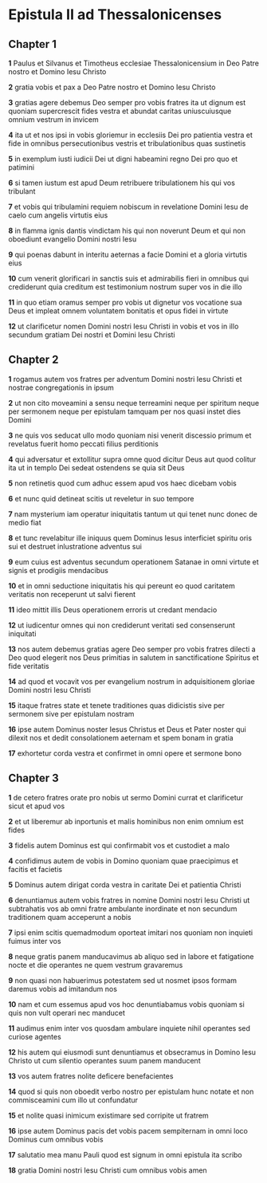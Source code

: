 # Epistula II ad Thessalonicenses

## Chapter 1

**1** Paulus et Silvanus et Timotheus ecclesiae Thessalonicensium in Deo Patre nostro et Domino Iesu Christo

**2** gratia vobis et pax a Deo Patre nostro et Domino Iesu Christo

**3** gratias agere debemus Deo semper pro vobis fratres ita ut dignum est quoniam supercrescit fides vestra et abundat caritas uniuscuiusque omnium vestrum in invicem

**4** ita ut et nos ipsi in vobis gloriemur in ecclesiis Dei pro patientia vestra et fide in omnibus persecutionibus vestris et tribulationibus quas sustinetis

**5** in exemplum iusti iudicii Dei ut digni habeamini regno Dei pro quo et patimini

**6** si tamen iustum est apud Deum retribuere tribulationem his qui vos tribulant

**7** et vobis qui tribulamini requiem nobiscum in revelatione Domini Iesu de caelo cum angelis virtutis eius

**8** in flamma ignis dantis vindictam his qui non noverunt Deum et qui non oboediunt evangelio Domini nostri Iesu

**9** qui poenas dabunt in interitu aeternas a facie Domini et a gloria virtutis eius

**10** cum venerit glorificari in sanctis suis et admirabilis fieri in omnibus qui crediderunt quia creditum est testimonium nostrum super vos in die illo

**11** in quo etiam oramus semper pro vobis ut dignetur vos vocatione sua Deus et impleat omnem voluntatem bonitatis et opus fidei in virtute

**12** ut clarificetur nomen Domini nostri Iesu Christi in vobis et vos in illo secundum gratiam Dei nostri et Domini Iesu Christi

## Chapter 2

**1** rogamus autem vos fratres per adventum Domini nostri Iesu Christi et nostrae congregationis in ipsum

**2** ut non cito moveamini a sensu neque terreamini neque per spiritum neque per sermonem neque per epistulam tamquam per nos quasi instet dies Domini

**3** ne quis vos seducat ullo modo quoniam nisi venerit discessio primum et revelatus fuerit homo peccati filius perditionis

**4** qui adversatur et extollitur supra omne quod dicitur Deus aut quod colitur ita ut in templo Dei sedeat ostendens se quia sit Deus

**5** non retinetis quod cum adhuc essem apud vos haec dicebam vobis

**6** et nunc quid detineat scitis ut reveletur in suo tempore

**7** nam mysterium iam operatur iniquitatis tantum ut qui tenet nunc donec de medio fiat

**8** et tunc revelabitur ille iniquus quem Dominus Iesus interficiet spiritu oris sui et destruet inlustratione adventus sui

**9** eum cuius est adventus secundum operationem Satanae in omni virtute et signis et prodigiis mendacibus

**10** et in omni seductione iniquitatis his qui pereunt eo quod caritatem veritatis non receperunt ut salvi fierent

**11** ideo mittit illis Deus operationem erroris ut credant mendacio

**12** ut iudicentur omnes qui non crediderunt veritati sed consenserunt iniquitati

**13** nos autem debemus gratias agere Deo semper pro vobis fratres dilecti a Deo quod elegerit nos Deus primitias in salutem in sanctificatione Spiritus et fide veritatis

**14** ad quod et vocavit vos per evangelium nostrum in adquisitionem gloriae Domini nostri Iesu Christi

**15** itaque fratres state et tenete traditiones quas didicistis sive per sermonem sive per epistulam nostram

**16** ipse autem Dominus noster Iesus Christus et Deus et Pater noster qui dilexit nos et dedit consolationem aeternam et spem bonam in gratia

**17** exhortetur corda vestra et confirmet in omni opere et sermone bono

## Chapter 3

**1** de cetero fratres orate pro nobis ut sermo Domini currat et clarificetur sicut et apud vos

**2** et ut liberemur ab inportunis et malis hominibus non enim omnium est fides

**3** fidelis autem Dominus est qui confirmabit vos et custodiet a malo

**4** confidimus autem de vobis in Domino quoniam quae praecipimus et facitis et facietis

**5** Dominus autem dirigat corda vestra in caritate Dei et patientia Christi

**6** denuntiamus autem vobis fratres in nomine Domini nostri Iesu Christi ut subtrahatis vos ab omni fratre ambulante inordinate et non secundum traditionem quam acceperunt a nobis

**7** ipsi enim scitis quemadmodum oporteat imitari nos quoniam non inquieti fuimus inter vos

**8** neque gratis panem manducavimus ab aliquo sed in labore et fatigatione nocte et die operantes ne quem vestrum gravaremus

**9** non quasi non habuerimus potestatem sed ut nosmet ipsos formam daremus vobis ad imitandum nos

**10** nam et cum essemus apud vos hoc denuntiabamus vobis quoniam si quis non vult operari nec manducet

**11** audimus enim inter vos quosdam ambulare inquiete nihil operantes sed curiose agentes

**12** his autem qui eiusmodi sunt denuntiamus et obsecramus in Domino Iesu Christo ut cum silentio operantes suum panem manducent

**13** vos autem fratres nolite deficere benefacientes

**14** quod si quis non oboedit verbo nostro per epistulam hunc notate et non commisceamini cum illo ut confundatur

**15** et nolite quasi inimicum existimare sed corripite ut fratrem

**16** ipse autem Dominus pacis det vobis pacem sempiternam in omni loco Dominus cum omnibus vobis

**17** salutatio mea manu Pauli quod est signum in omni epistula ita scribo

**18** gratia Domini nostri Iesu Christi cum omnibus vobis amen

